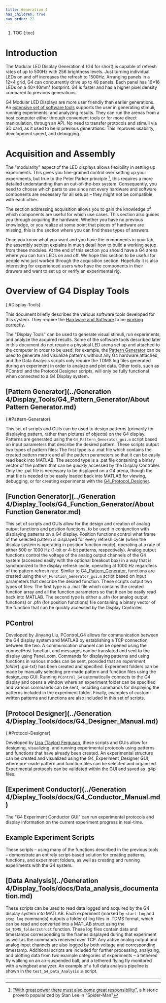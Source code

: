 ```yaml
---
title: Generation 4
has_children: true
nav_order: 22
---
```


1. TOC
{:toc}

# Introduction

The Modular LED Display Generation 4 (G4 for short) is capable of refresh rates of up to 500Hz with 256 brightness levels. Just turning individual LEDs on and off increases the refresh to 1500Hz. Arranging panels in a 12×4 grid, G4 can concurrently drive up to 48 panels. Each panel has 16×16 LEDs on a 40×40mm² footprint. G4 is faster and has a higher pixel density compared to previous generations.

G4 Modular LED Displays are more user friendly than earlier generations. An [extensive set of software tools](#Display-Tools) supports the user in generating stimuli, running experiments, and analyzing results. They can run the arenas from a host computer either through convenient tools or for more direct manipulation, through an API. No need to transfer protocols and stimuli via SD card, as it used to be in previous generations. This improves usability, development speed, and debugging.

# Acquisition and Assembly

The "modularity" aspect of the LED displays allows flexibility in setting up experiments. This gives you fine-grained control over setting up your experiments, but true to the Peter Parker principle [^1], this requires a more detailed understanding than an out-of-the-box system. Consequently, you need to choose which parts to use since not every hardware and software components are necessary for all setups – they might not be compatible with each other. 

The section addressing acquisition allows you to gain the knowledge of which components are useful for which use cases. This section also guides you through acquiring the hardware. Whether you have no previous knowledge, or you realize at some point that pieces of hardware are missing, this is the section where you can find these types of answers.

Once you know what you want and you have the components in your lab, the assembly section explains in much detail how to build a working setup from these modules. At the end of this section you should have a G4 arena where you can turn LEDs on and off. We hope this section to be useful for people who just worked through the acquisition section. Hopefully it is also interesting for experienced users who have the components in their drawers and want to set up or verify an experimental rig.

# Overview of G4 Display Tools
{:#Display-Tools}

This document briefly describes the various software tools developed for this system. They require the [Hardware and Software](G4-Assembly.md) to be [working correctly](G4-troubleshooting.md).

The "Display Tools" can be used to generate visual stimuli, run experiments, and analyze the acquired results. Some of the software tools described later in this document do not require a physical LED arena set up and attached to the computer in order to be used; for example, the [Pattern Generator](#Pattern-Generator) can be used to generate and visualize patterns without any G4 hardware attached, and the Data Analysis scripts only require the TDMS log files generated during an experiment in order to analyze and plot data. Other tools, such as PControl and the Protocol Designer scripts, will only be fully functional when connected to a G4 Display system.

## [Pattern Generator](../Generation 4/Display_Tools/G4_Pattern_Generator/About Pattern Generator.md)
{:#Pattern-Generator}

This set of scripts and GUIs can be used to design patterns (primarily for displaying pattern, rather than pictures of objects) on the G4 display. Patterns are generated using the `G4_Pattern_Generator_gui.m` script based on input parameters that describe the desired pattern. These scripts output two types of pattern files: The first type is a .mat file which contains the created pattern matrix and all the pattern parameters so that it can be easily read back into MATLAB. The second type is a .pat file containing a binary vector of the pattern that can be quickly accessed by the Display Controller. Only the .pat file is necessary to be displayed on a G4 arena, though the .mat file is needed to be easily loaded back into MATLAB for viewing, debugging, or for creating experiments with the [G4_Protocol_Designer](#Protocol-Designer).

## [Function Generator](../Generation 4/Display_Tools/G4_Function_Generator/About Function Generator.md)

This set of scripts and GUIs allow for the design and creation of analog output functions and position functions, to be used in conjunction with displaying patterns on a G4 display. Position functions control what frame of the selected pattern is displayed for every refresh cycle (when the display system is operating in position function mode), operating at a rate of either 500 or 1000 Hz (1-bit or 4-bit patterns, respectively). Analog output functions control the voltage of the analog output channels of the G4 system (accessed easily with the optional breakout box) in a way that is synchronized to the display refresh cycle, operating at 1000 Hz regardless of the pattern refresh rate. Similar to [G4_Pattern_Generator](#Pattern-Generator), functions are created using the `G4_Function_Generator_gui.m` script based on input parameters that describe the desired function. These scripts output two types of files: The first type is a .mat file which contains the created function array and all the function parameters so that it can be easily read back into MATLAB. The second type is either a .afn (for analog output functions) or .pfn (for position functions) file containing a binary vector of the function that can be quickly accessed by the Display Controller.

## PControl

Developed by Jinyang Liu, PControl_G4 allows for communication between the G4 display system and MATLAB by establishing a TCP connection between the two. A communication channel can be opened using the connectHost function, and messages can be translated and sent to the display using Panel_com. Commands for displaying patterns and using functions in various modes can be sent, provided that an *experiment folder*{:.gui-txt} has been created and specified. Experiment folders can be made by manually selecting pre-made pattern and function files using the design_exp GUI. Running `PControl_G4` automatically connects to the G4 display and opens a window where an experiment folder can be specified and various commands can be sent, including commands for displaying the patterns included in the experiment folder. Finally, examples of custom-written patterns and functions are also included in this set of scripts.

## [Protocol Designer](../Generation 4/Display_Tools/docs/G4_Designer_Manual.md)
{:#Protocol-Designer}

Developed by [Lisa (Taylor) Ferguson](mailto:taylorl@janelia.hhmi.org), these scripts and GUIs allow for designing, visualizing, and running experimental protocols using patterns and functions that have already been created. An experimental structure can be created and visualized using the G4_Experiment_Designer GUI, where pre-made pattern and function files can be selected and organized. Experimental protocols can be validated within the GUI and saved as .g4p files. 

## [Experiment Conductor](../Generation 4/Display_Tools/docs/G4_Conductor_Manual.md)

The "G4 Experiment Conductor GUI" can run experimental protocols and display information on the current experiment progress in real-time.

## Example Experiment Scripts

These scripts – using many of the functions described in the previous tools – demonstrate an entirely script-based solution for creating patterns, functions, and experiment folders, as well as creating and running experiments with the G4 system.

## [Data Analysis](../Generation 4/Display_Tools/docs/Data_analysis_documentation.md)

These scripts can be used to read data logged and acquired by the G4 display system into MATLAB. Each experiment (marked by `start log` and `stop log` commands) outputs a folder of log files in .TDMS format, which can be read and converted into a MATLAB struct using the `G4_TDMS_folder2struct` function. These log files contain data and timestamps corresponding to the frames displayed during that experiment as well as the commands received over TCP. Any active analog output and analog input channels are also logged by both voltage and corresponding timestamp. Additional scripts are included for further processing, analyzing, and plotting data from two example categories of experiments – a tethered fly walking on an air-suspended ball, and a tethered flying fly monitored with a wingbeat analyzer. An example of a full data analysis pipeline is shown in the `test_G4_Data_Analysis.m` script.

---

[^1]: ["With great power there must also come great responsibility"](https://en.wikipedia.org/wiki/With_great_power_comes_great_responsibility), a historic proverb popularized by Stan Lee in "Spider-Man"